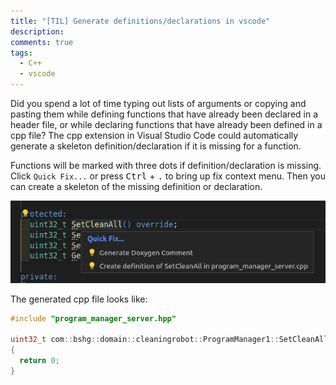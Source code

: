 ```yaml
---
title: "[TIL] Generate definitions/declarations in vscode"
description:
comments: true
tags:
  - C++
  - vscode
---
```


Did you spend a lot of time typing out lists of arguments or copying and pasting them while defining functions that have already been declared in a header file, or while declaring functions that have already been defined in a cpp file?
The cpp extension in Visual Studio Code could automatically generate a skeleton definition/declaration if it is missing for a function.

Functions will be marked with three dots if definition/declaration is missing.
Click `Quick Fix...` or press <kbd>Ctrl</kbd> + <kbd>.</kbd> to bring up fix context menu.
Then you can create a skeleton of the missing definition or declaration.

![definition missing](assets/../../../assets/images/missing_def.png)

The generated cpp file looks like:

```cpp
#include "program_manager_server.hpp"

uint32_t com::bshg::domain::cleaningrobot::ProgramManager1::SetCleanAll()
{
  return 0;
}
```
